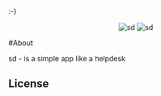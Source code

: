 :-)

<p align="center">
	<!-- <img src="https://s14.postimg.io/sdo77t6k1/screenshot01.png" alt="sd"> -->
	<img src="https://s14.postimg.org/w55prz9kh/screenshot02.png" alt="sd">
	<img src="https://s9.postimg.io/ec53gfhhb/screenshot01.png" alt="sd">
</p>

#About

sd - is a simple app like a helpdesk

## License
